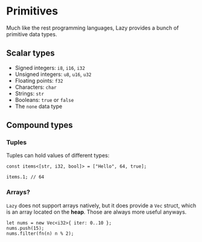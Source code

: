 
# Primitives

Much like the rest programming languages, Lazy provides a bunch of primitive data types.

## Scalar types

- Signed integers: `i8`, `i16`, `i32`
- Unsigned integers: `u8`, `u16`, `u32`
- Floating points: `f32`
- Characters: `char`
- Strings: `str`
- Booleans: `true` or `false`
- The `none` data type

## Compound types

### Tuples

Tuples can hold values of different types:

```
const items<[str, i32, bool]> = ["Hello", 64, true];

items.1; // 64
```

### Arrays?

`Lazy` does not support arrays natively, but it does provide a `Vec` struct, which is an array located on the **heap**. Those are always more useful anyways.

```
let nums = new Vec<i32>{ iter: 0..10 };
nums.push(15);
nums.filter(fn(n) n % 2);
```

